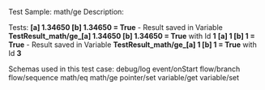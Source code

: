 Test Sample: math/ge
Description: 

Tests:
	**[a] 1.34650 [b] 1.34650 = True** - Result saved in Variable **TestResult_math/ge_[a] 1.34650 [b] 1.34650 = True** with Id **1**
	**[a] 1 [b] 1 = True** - Result saved in Variable **TestResult_math/ge_[a] 1 [b] 1 = True** with Id **3**

Schemas used in this test case:
	debug/log
	event/onStart
	flow/branch
	flow/sequence
	math/eq
	math/ge
	pointer/set
	variable/get
	variable/set
